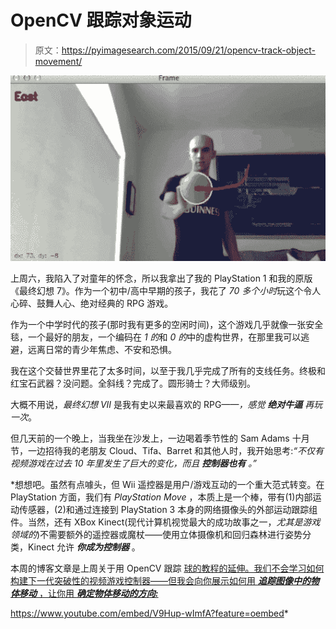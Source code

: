 # OpenCV 跟踪对象运动

> 原文：<https://pyimagesearch.com/2015/09/21/opencv-track-object-movement/>

[![](img/bcb68741ed4e7eecc62be48dcb7e7c24.png)](https://pyimagesearch.com/wp-content/uploads/2015/09/track_object_animated.gif)

上周六，我陷入了对童年的怀念，所以我拿出了我的 PlayStation 1 和我的原版《最终幻想 7》。作为一个初中/高中早期的孩子，我花了 *70 多个小时*玩这个令人心碎、鼓舞人心、绝对经典的 RPG 游戏。

作为一个中学时代的孩子(那时我有更多的空闲时间)，这个游戏几乎就像一张安全毯，一个最好的朋友，一个编码在 *1 的*和 *0 的*中的虚构世界，在那里我可以逃避，远离日常的青少年焦虑、不安和恐惧。

我在这个交替世界里花了太多时间，以至于我几乎完成了所有的支线任务。终极和红宝石武器？没问题。全斜线？完成了。圆形骑士？大师级别。

大概不用说，*最终幻想 VII* 是我有史以来最喜欢的 RPG——*，感觉* ***绝对牛逼*** *再玩一次*。

但几天前的一个晚上，当我坐在沙发上，一边喝着季节性的 Sam Adams 十月节，一边招待我的老朋友 Cloud、Tifa、Barret 和其他人时，我开始思考:*“不仅有***视频游戏在过去 10 年里发生了巨大的变化，而且* ***控制器也有*** *。”**

 *想想吧。虽然有点噱头，但 Wii 遥控器是用户/游戏互动的一个重大范式转变。在 PlayStation 方面，我们有 *PlayStation Move* ，本质上是一个棒，带有(1)内部运动传感器，(2)和通过连接到 PlayStation 3 本身的网络摄像头的外部运动跟踪组件。当然，还有 XBox Kinect(现代计算机视觉最大的成功故事之一，*尤其是游戏领域的*)不需要额外的遥控器或魔杖——使用立体摄像机和回归森林进行姿势分类，Kinect 允许 ***你成为控制器*** 。

本周的博客文章是上周关于用 OpenCV 跟踪 [球的教程的延伸。我们不会学习如何构建下一代突破性的视频游戏控制器——但我会向你展示如何用 ***追踪图像中的物体移动*** ，让你用 ***确定物体移动的方向:***](https://pyimagesearch.com/2015/09/14/ball-tracking-with-opencv/)

<https://www.youtube.com/embed/V9Hup-wImfA?feature=oembed>*